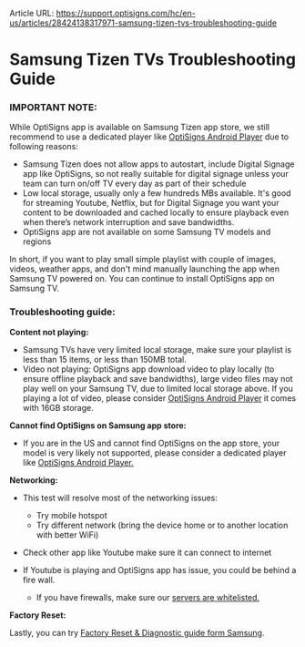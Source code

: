 Article URL: https://support.optisigns.com/hc/en-us/articles/28424138317971-samsung-tizen-tvs-troubleshooting-guide

# Samsung Tizen TVs Troubleshooting Guide

### **IMPORTANT NOTE:**

While OptiSigns app is available on Samsung Tizen app store, we still
recommend to use a dedicated player like [OptiSigns Android
Player](https://links.optisigns.com/szzk) due to following reasons:

  * Samsung Tizen does not allow apps to autostart, include Digital Signage app like OptiSigns, so not really suitable for digital signage unless your team can turn on/off TV every day as part of their schedule
  * Low local storage, usually only a few hundreds MBs available. It's good for streaming Youtube, Netflix, but for Digital Signage you want your content to be downloaded and cached locally to ensure playback even when there’s network interruption and save bandwidths.
  * OptiSigns app are not available on some Samsung TV models and regions

In short, if you want to play small simple playlist with couple of images,
videos, weather apps, and don't mind manually launching the app when Samsung
TV powered on. You can continue to install OptiSigns app on Samsung TV.

### **Troubleshooting guide:**

**Content not playing:**

  * Samsung TVs have very limited local storage, make sure your playlist is less than 15 items, or less than 150MB total.
  * Video not playing: OptiSigns app download video to play locally (to ensure offline playback and save bandwidths), large video files may not play well on your Samsung TV, due to limited local storage above. If you playing a lot of video, please consider [OptiSigns Android Player](https://links.optisigns.com/szzk) it comes with 16GB storage.

**Cannot find OptiSigns on Samsung app store:**

  * If you are in the US and cannot find OptiSigns on the app store, your model is very likely not supported, please consider a dedicated player like [OptiSigns Android Player.](https://links.optisigns.com/szzk)

**Networking:**

  * This test will resolve most of the networking issues:  

    * Try mobile hotspot
    * Try different network (bring the device home or to another location with better WiFi)
  * Check other app like Youtube make sure it can connect to internet
  * If Youtube is playing and OptiSigns app has issue, you could be behind a fire wall.  

    * If you have firewalls, make sure our [servers are whitelisted.](https://support.optisigns.com/hc/en-us/articles/360047275934-Whitelist-OptiSigns-IP-addresses-ports)

**Factory Reset:**

Lastly, you can try [Factory Reset & Diagnostic guide form
Samsung](https://www.samsung.com/us/support/answer/ANS00077524/).

